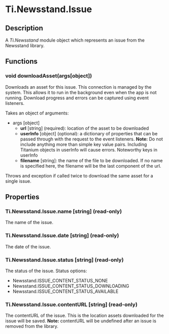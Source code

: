 # Ti.Newsstand.Issue

## Description

A _Ti.Newsstand_ module object which represents an issue from the Newsstand library.

## Functions

### void downloadAsset(args[object])

Downloads an asset for this issue. This connection is managed by the system. This allows it to run in the background even when the app is not running. Download progress and errors can be captured using event listeners.

Takes an object of arguments:

* args [object]
	* **url** [string] (required): location of the asset to be downloaded
	* **userInfo** [object] (optional): a dictionary of properties that can be passed through with the request to the event listeners. **Note:** Do not include anything more than simple key value pairs. Including Titanium objects in userInfo will cause errors. Noteworthy keys in userInfo
	* **filename** [string]: the name of the file to be downloaded. If no name is specified here, the filename will be the last component of the url.
	
Throws and exception if called twice to download the same asset for a single issue.

## Properties

### Ti.Newsstand.Issue.name [string] (read-only)

The name of the issue.

### Ti.Newsstand.Issue.date [string] (read-only)

The date of the issue.

### Ti.Newsstand.Issue.status [string] (read-only)

The status of the issue. Status options:

* Newsstand.ISSUE_CONTENT_STATUS_NONE
* Newsstand.ISSUE_CONTENT_STATUS_DOWNLOADING
* Newsstand.ISSUE_CONTENT_STATUS_AVAILABLE

### Ti.Newsstand.Issue.contentURL [string] (read-only)

The contentURL of the issue. This is the location assets downloaded for the issue will be saved.
**Note:** contentURL will be undefined after an issue is removed from the library.
